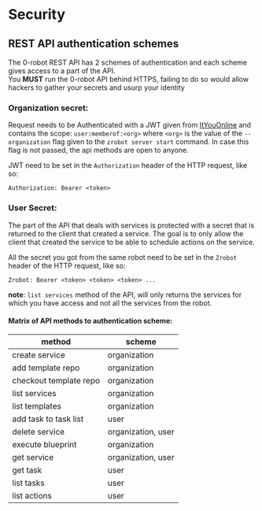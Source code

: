 # Security

## REST API authentication schemes
The 0-robot REST API has 2 schemes of authentication and each scheme gives access to a part of the API.  
You **MUST** run the 0-robot API behind HTTPS, failing to do so would allow hackers to gather your secrets and usurp your identity

### Organization secret:  
Request needs to be Authenticated with a JWT given from [ItYouOnline](https://itsyou.online/) and contains the scope: `user:memberof:<org>` where `<org>` is the value of the `--organization` flag given to the `zrobot server start` command. In case this flag is not passed, the api methods are open to anyone.

JWT need to be set in the `Authorization` header of the HTTP request, like so:  
```
Authorization: Bearer <token>
````

### User Secret:
The part of the API that deals with services is protected with a secret that is returned to the client that created a service.  The goal is to only allow the client that created the service to be able to schedule actions on the service.

All the secret you got from the same robot need to be set in the `Zrobot` header of the HTTP request, like so:
```
Zrobot: Bearer <token> <token> <token> ...
````
**note**: `list services` method of the API, will only returns the services for which you have access and not all the services from the robot.

#### Matrix of API methods to authentication scheme:

| method | scheme |
|---|---|
|create service         |organization|
|add template repo      |organization|
|checkout template repo  |organization|
|list services          |organization|
|list templates         |organization|
|add task to task list  |user|
|delete service         |organization, user|
|execute blueprint      |organization|
|get service            |organization, user|
|get task               |user|
|list tasks             |user|
|list actions           |user|

